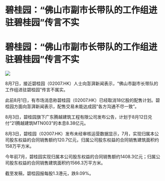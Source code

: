 # 碧桂园：“佛山市副市长带队的工作组进驻碧桂园”传言不实

# 碧桂园：“佛山市副市长带队的工作组进驻碧桂园”传言不实

![](https://inews.gtimg.com/om_bt/OH0E1s_W3Vx2XGapM9Ut6eejJNuBAjZTCclJlp3AkFLskAA/1000)

8月7日，接近碧桂园（02007.HK）人士向澎湃新闻表示，“佛山市副市长带队的工作组进驻碧桂园”传言不属实。

此前8月1日，有市场消息称碧桂园（02007.HK）已经取消18亿股的配售计划。碧桂园方面向澎湃新闻表示，配售交易未能达成因“各方沟通不尽一致”。

8月3日，碧桂园旗下广东腾越建筑工程有限公司发布公告，计划于8月12日兑付“21腾越建筑MTN003”的本息8.38亿元。

8月3日，碧桂园（02007.HK）发布未经审核运营数据显示，7月，实现归属本公司股东权益的合同销售额约120.7亿元，归属公司股东权益的合同销售建筑面积约158万平方米。

今年前7月，碧桂园实现归属本公司股东权益的合同销售额约1408.3亿元；归属公司股东权益的合同销售建筑面积约1566.3万平方米。

截至发稿，碧桂园报每股1.3港元，跌9.09%。

